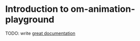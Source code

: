 # Introduction to om-animation-playground

TODO: write [great documentation](http://jacobian.org/writing/what-to-write/)
